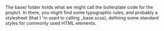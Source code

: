 The base/ folder holds what we might call the boilerplate code for the project. In there, you might find some typographic rules, and probably a stylesheet (that I 'm used to calling \_base.scss), defining some standard styles for commonly used HTML elements.
